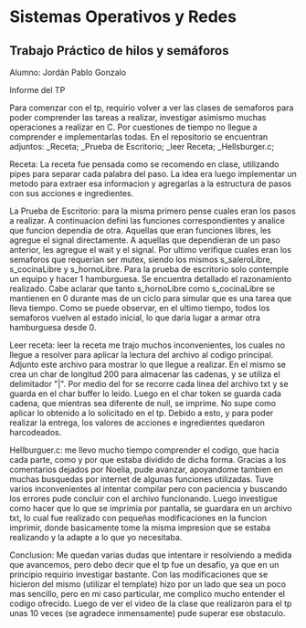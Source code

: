 # Sistemas Operativos y Redes

## Trabajo Práctico de hilos y semáforos

Alumno: Jordán Pablo Gonzalo

Informe del TP

Para comenzar con el tp, requirio volver a ver las clases de semaforos para poder comprender las tareas a realizar, investigar asimismo muchas operaciones a realizar en C. Por cuestiones de tiempo no llegue a comprender e implementarlas todas. 
En el repositorio se encuentran adjuntos:
_Receta;
_Prueba de Escritorio;
_leer Receta;
_Hellsburger.c;

Receta: La receta fue pensada como se recomendo en clase, utilizando pipes para separar cada palabra del paso. La idea era luego implementar un metodo para extraer esa informacion y agregarlas a la estructura de pasos con sus acciones e ingredientes.

La Prueba de Escritorio: para la misma primero pense cuales eran los pasos a realizar. A continuacion defini las funciones correspondientes y analice que funcion dependia de otra. Aquellas que eran funciones libres, les agregue el signal directamente. A aquellas que dependieran de un paso anterior, les agregue el wait y el signal. Por ultimo verifique cuales eran los semaforos que requerian ser mutex, siendo los mismos s_saleroLibre, s_cocinaLibre y s_hornoLibre. 
Para la prueba de escritorio solo contemple un equipo y hacer 1 hamburguesa. Se encuentra detallado el razonamiento realizado. Cabe aclarar que tanto s_hornoLibre como s_cocinaLibre se mantienen en 0 durante mas de un ciclo para simular que es una tarea que lleva tiempo.
Como se puede observar, en el ultimo tiempo, todos los semaforos vuelven al estado inicial, lo que daria lugar a armar otra hamburguesa desde 0.

Leer receta: leer la receta me trajo muchos inconvenientes, los cuales no llegue a resolver para aplicar la lectura del archivo al codigo principal. Adjunto este archivo para mostrar lo que llegue a realizar. En el mismo se crea un char de longitud 200 para almacenar las cadenas, y se utiliza el delimitador "|". 
Por medio del for se recorre cada linea del archivo txt y se guarda en el char buffer lo leido. Luego en el char token se guarda cada cadena, que mientras sea diferente de null, se imprime. 
No supe como aplicar lo obtenido a lo solicitado en el tp. Debido a esto, y para poder realizar la entrega, los valores de acciones e ingredientes quedaron harcodeados.

Hellburguer.c: me llevo mucho tiempo comprender el codigo, que hacia cada parte, como y por que estaba dividido de dicha forma. Gracias a los comentarios dejados por Noelia, pude avanzar, apoyandome tambien en muchas busquedas por internet de algunas funciones utilizadas. Tuve varios inconvenientes al intentar compilar pero con paciencia y buscando los errores pude concluir con el archivo funcionando. Luego investigue como hacer que lo que se imprimia por pantalla, se guardara en un archivo txt, lo cual fue realizado con pequeñas modificaciones en la funcion imprimir, donde basicamente tome la misma impresion que se estaba realizando y la adapte a lo que yo necesitaba.

Conclusion:
Me quedan varias dudas que intentare ir resolviendo a medida que avancemos, pero debo decir que el tp fue un desafio, ya que en un principio requirio investigar bastante. Con las modificaciones que se hicieron del mismo (utilizar el template) hizo por un lado que sea un poco mas sencillo, pero en mi caso particular, me complico mucho entender el codigo ofrecido. Luego de ver el video de la clase que realizaron para el tp unas 10 veces (se agradece inmensamente) pude superar ese obstaculo.
